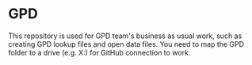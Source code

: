 # GPD

This repository is used for GPD team's business as usual work, such as creating GPD lookup files and open data files. You need to map the GPD folder to a drive (e.g. X:) for GitHub connection to work.
